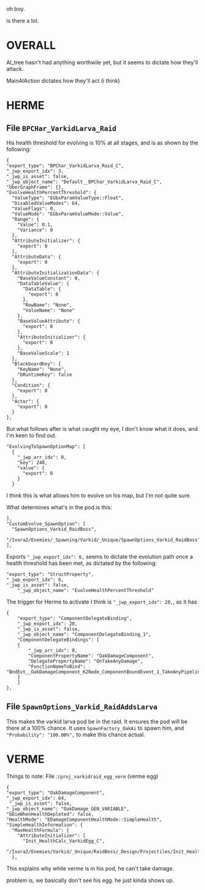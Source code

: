 oh boy.

is there a lot.

#

# OVERALL

AI_tree hasn't had anything worthwile yet, but it seems to dictate how they'll attack.

MainAIAction dictates how they'll act (i think)

# HERME

## File `BPCHar_VarkidLarva_Raid`

His health threshold for evolving is 10% at all stages, and is as shown by the following:

    {
    "export_type": "BPChar_VarkidLarva_Raid_C",
    "_jwp_export_idx": 3,
    "_jwp_is_asset": false,
    "_jwp_object_name": "Default__BPChar_VarkidLarva_Raid_C",
    "UberGraphFrame": {},
    "EvolveHealthPercentThreshold": {
      "ValueType": "EGbxParamValueType::Float",
      "DisabledValueModes": 64,
      "ValueFlags": 0,
      "ValueMode": "EGbxParamValueMode::Value",
      "Range": {
        "Value": 0.1,
        "Variance": 0
      },
      "AttributeInitializer": {
        "export": 0
      },
      "AttributeData": {
        "export": 0
      },
      "AttributeInitializationData": {
        "BaseValueConstant": 0,
        "DataTableValue": {
          "DataTable": {
            "export": 0
          },
          "RowName": "None",
          "ValueName": "None"
        },
        "BaseValueAttribute": {
          "export": 0
        },
        "AttributeInitializer": {
          "export": 0
        },
        "BaseValueScale": 1
      },
      "BlackboardKey": {
        "KeyName": "None",
        "bRuntimeKey": false
      },
      "Condition": {
        "export": 0
      },
      "Actor": {
        "export": 0
      }
    },

But what follows after is what caught my eye, I don't know what it does, and I'm keen to find out.

    "EvolvingToSpawnOptionMap": [
      {
        "_jwp_arr_idx": 0,
        "key": 240,
        "value": {
          "export": 0
        }
      }

I think this is what allows him to evolve on his map, but I'm not quite sure.

What determines what's in the pod is this:

    ],
    "CustomEvolve_SpawnOption": [
      "SpawnOptions_Varkid_RaidBoss",
      "/Ixora2/Enemies/_Spawning/Varkid/_Unique/SpawnOptions_Varkid_RaidBoss"
    ],

 Exports `"_jwp_export_idx": 6,` seems to dictate the evolution path once a health threshold has been met, as dictated by the following:


    "export_type": "StructProperty",
    "_jwp_export_idx": 6,
    "_jwp_is_asset": false,
        "_jwp_object_name": "EvolveHealthPercentThreshold"

The trigger for Herme to activate I think is `"_jwp_export_idx": 20,`, as it has 

    {
        "export_type": "ComponentDelegateBinding",
        "_jwp_export_idx": 20,
        "_jwp_is_asset": false,
        "_jwp_object_name": "ComponentDelegateBinding_1",
        "ComponentDelegateBindings": [
        {
            "_jwp_arr_idx": 0,
            "ComponentPropertyName": "OakDamageComponent",
            "DelegatePropertyName": "OnTakeAnyDamage",
            "FunctionNameToBind": "BndEvt__OakDamageComponent_K2Node_ComponentBoundEvent_1_TakeAnyPipelineDamageDelegate__DelegateSignature_BPChar_VarkidLarva_Raid"
        }
        ]
    },

## File `SpawnOptions_Varkid_RaidAddsLarva` 

This makes the varkid larva pod be in the raid. It ensures the pod will be there at a 100% chance. It uses `SpawnFactory_OakAi` to spawn him, and ` "Probability": "100.00%",` to make this chance actual.  

# VERME

Things to note:
File :`/proj_varkidraid_egg_verm` (verme egg)


    {
    "export_type": "OakDamageComponent",
    "_jwp_export_idx": 64,
     "_jwp_is_asset": false,
    "_jwp_object_name": "OakDamage_GEN_VARIABLE",
    "bDieWhenHealthDepleted": false,
    "HealthMode": "EDamageComponentHealthMode::SimpleHealth",
    "SimpleHealthInformation": {
      "MaxHealthFormula": {
        "AttributeInitializer": [
          "Init_HealthCalc_VarkidEgg_C",
          "/Ixora2/Enemies/Varkid/_Unique/RaidBoss/_Design/Projectiles/Init_HealthCalc_VarkidEgg"
      },


This explains why while verme is in his pod, he can't take damage. 

problem is, we basically don't see his egg. he just kinda shows up. 
